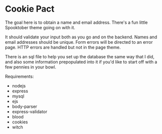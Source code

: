 # Cookie Pact

The goal here is to obtain a name and email address.  There's a fun little Spooktober theme going on with it.

It should validate your input both as you go and on the backend.  Names and email addresses should be unique.  Form errors will be directed to an error page. HTTP errors are handled but not in the page theme.

There is an sql file to help you set up the database the same way that I did, and also some information prepopulated into it if you'd like to start off with a few pennies in your bowl.

Requirements:
- nodejs
- express
- mysql
- ejs
- body-parser
- express-validator
- blood
- cookies
- witch
